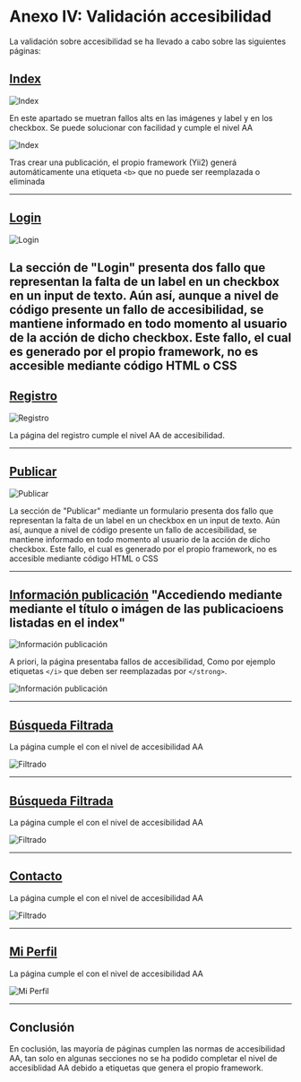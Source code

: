 Anexo IV: Validación accesibilidad
========================

La validación sobre accesibilidad se ha llevado a cabo sobre las siguientes páginas:

[Index](http://animas.herokuapp.com/index.php)
---------

![Index](img/accesibilidad/accesibilidad-index1.png)

En este apartado se muetran fallos alts en las imágenes y label y en los checkbox. Se puede solucionar con facilidad y cumple el nivel AA

![Index](img/accesibilidad/accesibilidad-index.png)

Tras crear una publicación, el propio framework (Yii2) generá automáticamente una etiqueta  `<b>` que no puede ser reemplazada o eliminada

-------------------------------------------------

[Login](http://animas.herokuapp.com/user/login.php)
---------


![Login](img/accesibilidad/accesibilidad-login.png)

La sección de "Login" presenta dos fallo que representan la falta de un label en un checkbox en un input de texto. Aún así, aunque a nivel de código presente un fallo de accesibilidad, se mantiene informado en todo momento al usuario de la acción de dicho checkbox. Este fallo, el cual es generado por el propio framework, no es accesible mediante código HTML o CSS
-------------------------------------------------

[Registro](http://animas.herokuapp.com/user/register.php)
---------


![Registro](img/accesibilidad/accesibilidad-registro.png)

La página del registro cumple el nivel AA de accesibilidad.

-------------------------------------------------

[Publicar](https://animas.herokuapp.com/publicaciones/create.php)
---------


![Publicar](img/accesibilidad/accesibilidad-formulario.png)

La sección de "Publicar" mediante un formulario presenta dos fallo que representan la falta de un label en un checkbox en un input de texto. Aún así, aunque a nivel de código presente un fallo de accesibilidad, se mantiene informado en todo momento al usuario de la acción de dicho checkbox. Este fallo, el cual es generado por el propio framework, no es accesible mediante código HTML o CSS


-------------------------------------------------

[Información publicación](http://animas.herokuapp.com/index.php)
"Accediendo mediante mediante el título o imágen de las publicacioens listadas en el index"
---------

![Información publicación](img/accesibilidad/accesibilidad-viewpub1.png)

A priori, la página presentaba fallos de accesibilidad, Como por ejemplo etiquetas `</i>` que deben ser reemplazadas por `</strong>`.

![Información publicación](img/accesibilidad/accesibilidad-viewpublicar2.png)

-------------------------------------------------

[Búsqueda Filtrada](http://animas.herokuapp.com/site/filtro)
---------
La página cumple el con el nivel de accesibilidad AA

![Filtrado](img/accesibilidad/accesibilidad-filtrado.png)


-------------------------------------------------

[Búsqueda Filtrada](http://animas.herokuapp.com/site/filtro)
---------
La página cumple el con el nivel de accesibilidad AA

![Filtrado](img/accesibilidad/accesibilidad-filtrado.png)


-------------------------------------------------

[Contacto](http://animas.herokuapp.com/site/contact)
---------
La página cumple el con el nivel de accesibilidad AA

![Filtrado](img/accesibilidad/accesibilidad-contacto.png)


-------------------------------------------------

[Mi Perfil](http://animas.herokuapp.com/user/14)
---------
La página cumple el con el nivel de accesibilidad AA

![Mi Perfil](img/accesibilidad/accesibilidad-miperfil.png)

-------------------------------------------------

Conclusión
-----------------

En coclusión, las mayoría de páginas cumplen las normas de accesibilidad AA, tan solo en algunas secciones no se ha podido completar el nivel de accesiblidad AA debido a etiquetas que genera el propio framework.
